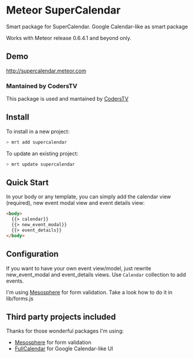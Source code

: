 Meteor SuperCalendar
================

Smart package for SuperCalendar. Google Calendar-like as smart package

Works with Meteor release 0.6.4.1 and beyond only.

## Demo

http://supercalendar.meteor.com

### Mantained by CodersTV

This package is used and mantained by [CodersTV](http://coderstv.com)

## Install

To install in a new project:
```bash
> mrt add supercalendar
```

To update an existing project:
```bash
> mrt update supercalendar
```

## Quick Start

In your body or any template, you can simply add the calendar view (required), new event modal view and event details view:

```html
<body>
  {{> calendar}}
  {{> new_event_modal}}
  {{> event_details}}
</body>
```

## Configuration

If you want to have your own event view/model, just rewrite
new_event_modal and event_details views. Use `Calendar` collection to
add events.

I'm using [Mesosphere](https://github.com/copleykj/Mesosphere) for form validation. Take a look how to do it in
lib/forms.js

## Third party projects included

Thanks for those wonderful packages I'm using:
* [Mesosphere](https://github.com/copleykj/Mesosphere) for form
  validation
* [FullCalendar](http://arshaw.com/fullcalendar/) for Google Calendar-like UI
